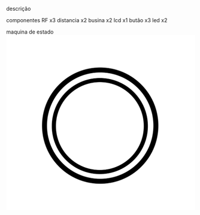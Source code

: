 descrição

componentes
    RF x3
    distancia x2
    busina x2
    lcd x1
    butão x3
    led x2
    
maquina de estado
![](img/maquina_de_estado.svg)
